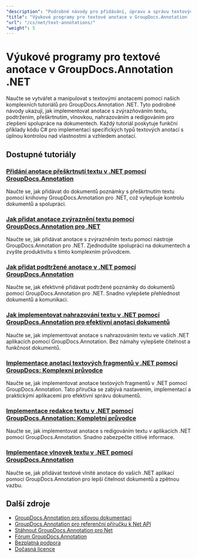 ```yaml
---
"description": "Podrobné návody pro přidávání, úpravu a správu textových anotací v dokumentech pomocí GroupDocs.Annotation pro .NET."
"title": "Výukové programy pro textové anotace v GroupDocs.Annotation .NET"
"url": "/cs/net/text-annotations/"
"weight": 5
---
```


# Výukové programy pro textové anotace v GroupDocs.Annotation .NET

Naučte se vytvářet a manipulovat s textovými anotacemi pomocí našich komplexních tutoriálů pro GroupDocs.Annotation .NET. Tyto podrobné návody ukazují, jak implementovat anotace s zvýrazňováním textu, podtržením, přeškrtnutím, vlnovkou, nahrazováním a redigováním pro zlepšení spolupráce na dokumentech. Každý tutoriál poskytuje funkční příklady kódu C# pro implementaci specifických typů textových anotací s úplnou kontrolou nad vlastnostmi a vzhledem anotací.

## Dostupné tutoriály

### [Přidání anotace přeškrtnutí textu v .NET pomocí GroupDocs.Annotation](./add-text-strikeout-annotation-dotnet-groupdocs/)
Naučte se, jak přidávat do dokumentů poznámky s přeškrtnutím textu pomocí knihovny GroupDocs.Annotation pro .NET, což vylepšuje kontrolu dokumentů a spolupráci.

### [Jak přidat anotace zvýraznění textu pomocí GroupDocs.Annotation pro .NET](./groupdocs-annotation-net-text-highlight/)
Naučte se, jak přidávat anotace s zvýrazněním textu pomocí nástroje GroupDocs.Annotation pro .NET. Zjednodušte spolupráci na dokumentech a zvyšte produktivitu s tímto komplexním průvodcem.

### [Jak přidat podtržené anotace v .NET pomocí GroupDocs.Annotation](./add-underline-annotations-dotnet-groupdocs/)
Naučte se, jak efektivně přidávat podtržené poznámky do dokumentů pomocí GroupDocs.Annotation pro .NET. Snadno vylepšete přehlednost dokumentů a komunikaci.

### [Jak implementovat nahrazování textu v .NET pomocí GroupDocs.Annotation pro efektivní anotaci dokumentů](./implement-text-replacement-net-groupdocs-annotation/)
Naučte se, jak implementovat anotace s nahrazováním textu ve vašich .NET aplikacích pomocí GroupDocs.Annotation. Bez námahy vylepšete čitelnost a funkčnost dokumentů.

### [Implementace anotací textových fragmentů v .NET pomocí GroupDocs: Komplexní průvodce](./implement-text-fragment-annotations-net-groupdocs/)
Naučte se, jak implementovat anotace textových fragmentů v .NET pomocí GroupDocs.Annotation. Tato příručka se zabývá nastavením, implementací a praktickými aplikacemi pro efektivní správu dokumentů.

### [Implementace redakce textu v .NET pomocí GroupDocs.Annotation: Kompletní průvodce](./implement-text-redaction-dotnet-groupdocs-annotation/)
Naučte se, jak implementovat anotace s redigováním textu v aplikacích .NET pomocí GroupDocs.Annotation. Snadno zabezpečte citlivé informace.

### [Implementace vlnovek textu v .NET pomocí GroupDocs.Annotation](./implement-squiggly-annotations-net-groupdocs/)
Naučte se, jak přidávat textové vlnité anotace do vašich .NET aplikací pomocí GroupDocs.Annotation pro lepší čitelnost dokumentů a zpětnou vazbu.

## Další zdroje

- [GroupDocs.Annotation pro síťovou dokumentaci](https://docs.groupdocs.com/annotation/net/)
- [GroupDocs.Annotation pro referenční příručku k Net API](https://reference.groupdocs.com/annotation/net/)
- [Stáhnout GroupDocs.Annotation pro Net](https://releases.groupdocs.com/annotation/net/)
- [Fórum GroupDocs.Annotation](https://forum.groupdocs.com/c/annotation)
- [Bezplatná podpora](https://forum.groupdocs.com/)
- [Dočasná licence](https://purchase.groupdocs.com/temporary-license/)
